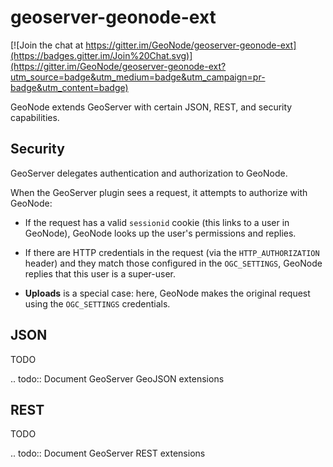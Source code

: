 geoserver-geonode-ext
=====================

[![Join the chat at https://gitter.im/GeoNode/geoserver-geonode-ext](https://badges.gitter.im/Join%20Chat.svg)](https://gitter.im/GeoNode/geoserver-geonode-ext?utm_source=badge&utm_medium=badge&utm_campaign=pr-badge&utm_content=badge)

GeoNode extends GeoServer with certain JSON, REST, and security capabilities.

Security
--------

GeoServer delegates authentication and authorization to GeoNode.

When the GeoServer plugin sees a request, it attempts to authorize with
GeoNode:

- If the request has a valid `sessionid` cookie (this links to a user in
  GeoNode), GeoNode looks up the user's permissions and replies.

- If there are HTTP credentials in the request (via the `HTTP_AUTHORIZATION`
  header) and they match those configured in the `OGC_SETTINGS`,
  GeoNode replies that this user is a super-user.

- **Uploads** is a special case: here, GeoNode makes the original request
  using the `OGC_SETTINGS` credentials.

JSON
----

TODO

.. todo:: Document GeoServer GeoJSON extensions

REST
----

TODO

.. todo:: Document GeoServer REST extensions

